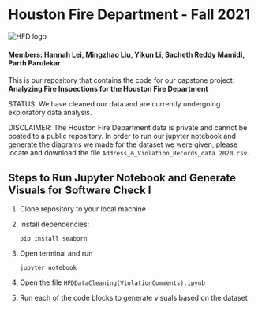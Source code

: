 # Houston Fire Department - Fall 2021
![HFD logo](http://houstontx.gov/fire/indeximages/newlogo.jpg)

#### Members: Hannah Lei, Mingzhao Liu, Yikun Li, Sacheth Reddy Mamidi, Parth Parulekar

This is our repository that contains the code for our capstone project: <br /> **Analyzing Fire Inspections for the Houston Fire Department**

STATUS: We have cleaned our data and are currently undergoing exploratory data analysis. 

DISCLAIMER: The Houston Fire Department data is private and cannot be posted to a public repository. In order to run our jupyter notebook and generate the diagrams we made for the dataset we were given, please locate and download the file `Address_&_Violation_Records_data 2020.csv`.

## Steps to Run Jupyter Notebook and Generate Visuals for Software Check I 

1. Clone repository to your local machine
2. Install dependencies:

      ```
      pip install seaborn
      ```

3. Open terminal and run 
      ```
      jupyter notebook
      ```
5. Open the file `HFDDataCleaning(ViolationComments).ipynb` 
6. Run each of the code blocks to generate visuals based on the dataset
